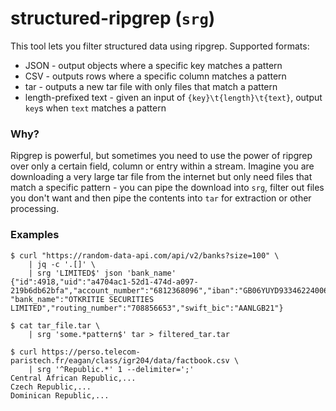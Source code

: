 # structured-ripgrep (`srg`)

This tool lets you filter structured data using ripgrep. Supported formats:

* JSON - output objects where a specific key matches a pattern
* CSV - outputs rows where a specific column matches a pattern
* tar - outputs a new tar file with only files that match a pattern
* length-prefixed text - given an input of `{key}\t{length}\t{text}`, output `key`s when `text` matches a pattern

### Why?

Ripgrep is powerful, but sometimes you need to use the power of ripgrep over only a certain field, column or entry 
within a stream. Imagine you are downloading a very large tar file from the internet but only need files that match 
a specific pattern - you can pipe the download into `srg`, filter out files you don't want and then pipe the contents 
into `tar` for extraction or other processing.

### Examples

```shell
$ curl "https://random-data-api.com/api/v2/banks?size=100" \
    | jq -c '.[]' \
    | srg 'LIMITED$' json 'bank_name'
{"id":4918,"uid":"a4704ac1-52d1-474d-a097-219b6db62bfa","account_number":"6812368096","iban":"GB06YUYD93346224006762",
"bank_name":"OTKRITIE SECURITIES LIMITED","routing_number":"708856653","swift_bic":"AANLGB21"}
```

```shell
$ cat tar_file.tar \
    | srg 'some.*pattern$' tar > filtered_tar.tar
```

```shell
$ curl https://perso.telecom-paristech.fr/eagan/class/igr204/data/factbook.csv \
    | srg '^Republic.*' 1 --delimiter=';'
Central African Republic,...
Czech Republic,...
Dominican Republic,...
```
